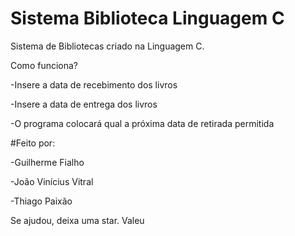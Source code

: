 # Sistema Biblioteca Linguagem C

Sistema de Bibliotecas criado na Linguagem C.

Como funciona?

-Insere a data de recebimento dos livros

-Insere a data de entrega dos livros

-O programa colocará qual a próxima data de retirada permitida
  
  
  
#Feito por:

-Guilherme Fialho

-João Vinícius Vitral

-Thiago Paixão
  
  
Se ajudou, deixa uma star. Valeu
